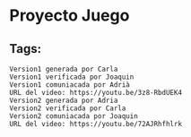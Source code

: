 # Proyecto Juego
##  Tags:   
	Version1 generada por Carla
	Version1 verificada por Joaquin
	Version1 comuniacada por Adrià
	URL del video: https://youtu.be/3z8-RbdUEK4
	Version2 generada por Adria
	Version2 verificada por Carla
	Version2 comuniacada por Joaquin
	URL del video: https://youtu.be/72AJRhfhlrk

	
